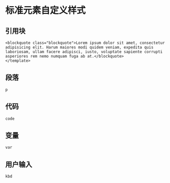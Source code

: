 # 标准元素自定义样式

## 引用块

    <blockquote class="blockquote">Lorem ipsum dolor sit amet, consectetur adipisicing elit. Harum maiores modi quidem veniam, expedita quis laboriosam, ullam facere adipisci, iusto, voluptate sapiente corrupti asperiores rem nemo numquam fuga ab at.</blockquote>
    </template>

## 段落

    p

## 代码

    code

## 变量

    var

## 用户输入

    kbd
